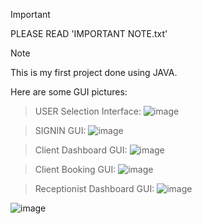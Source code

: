 > [!IMPORTANT]
> PLEASE READ 'IMPORTANT NOTE.txt'

> [!NOTE]
> This is my first project done using JAVA.

Here are some GUI pictures:

> USER Selection Interface:
![image](https://github.com/ItsBajra/Luton-Vista-Inn/assets/65555875/bc17890f-1b9b-478d-a1c0-da37d83a5876)

> SIGNIN GUI:
![image](https://github.com/ItsBajra/Luton-Vista-Inn/assets/65555875/8d10b193-b9b3-409c-90fa-d95e74e17958)

> Client Dashboard GUI:
![image](https://github.com/ItsBajra/Luton-Vista-Inn/assets/65555875/cde9dc14-7301-4424-aa8a-785cbfab9da7)

> Client Booking GUI:
![image](https://github.com/ItsBajra/Luton-Vista-Inn/assets/65555875/2407f67d-fcbb-42dd-84c3-73723b62dbe8)

> Receptionist Dashboard GUI:
![image](https://github.com/ItsBajra/Luton-Vista-Inn/assets/65555875/69f2c9d9-8edd-411c-87f1-d1951145507e)
> 
![image](https://github.com/ItsBajra/Luton-Vista-Inn/assets/65555875/0bb7f038-1f4f-4dcd-97f3-c9171fe9abab)
